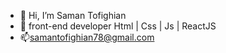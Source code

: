 - 👋 Hi, I’m Saman Tofighian
- 🌱 front-end developer Html | Css | Js | ReactJS
- 📫samantofighian78@gmail.com
<!---
samanhtcs/samanhtcs is a ✨ special ✨ repository because its `README.md` (this file) appears on your GitHub profile.
You can click the Preview link to take a look at your changes.
--->
